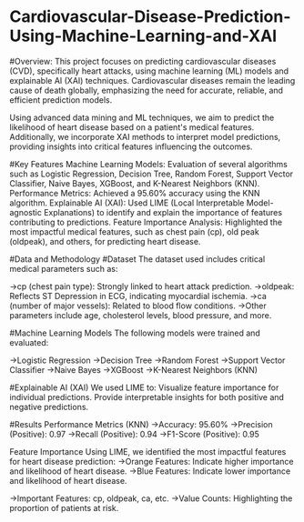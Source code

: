 # Cardiovascular-Disease-Prediction-Using-Machine-Learning-and-XAI
#Overview:
This project focuses on predicting cardiovascular diseases (CVD), specifically heart attacks, using machine learning (ML) models and explainable AI (XAI) techniques. Cardiovascular diseases remain the leading cause of death globally, emphasizing the need for accurate, reliable, and efficient prediction models.

Using advanced data mining and ML techniques, we aim to predict the likelihood of heart disease based on a patient's medical features. Additionally, we incorporate XAI methods to interpret model predictions, providing insights into critical features influencing the outcomes.

#Key Features
Machine Learning Models: Evaluation of several algorithms such as Logistic Regression, Decision Tree, Random Forest, Support Vector Classifier, Naive Bayes, XGBoost, and K-Nearest Neighbors (KNN).
Performance Metrics: Achieved a 95.60% accuracy using the KNN algorithm.
Explainable AI (XAI): Used LIME (Local Interpretable Model-agnostic Explanations) to identify and explain the importance of features contributing to predictions.
Feature Importance Analysis: Highlighted the most impactful medical features, such as chest pain (cp), old peak (oldpeak), and others, for predicting heart disease.

#Data and Methodology
#Dataset
The dataset used includes critical medical parameters such as:

->cp (chest pain type): Strongly linked to heart attack prediction.
->oldpeak: Reflects ST Depression in ECG, indicating myocardial ischemia.
->ca (number of major vessels): Related to blood flow conditions.
->Other parameters include age, cholesterol levels, blood pressure, and more.

#Machine Learning Models
The following models were trained and evaluated:

->Logistic Regression
->Decision Tree
->Random Forest
->Support Vector Classifier
->Naive Bayes
->XGBoost
->K-Nearest Neighbors (KNN)

#Explainable AI (XAI)
We used LIME to:
Visualize feature importance for individual predictions.
Provide interpretable insights for both positive and negative predictions.

#Results
Performance Metrics (KNN)
->Accuracy: 95.60%
->Precision (Positive): 0.97
->Recall (Positive): 0.94
->F1-Score (Positive): 0.95

Feature Importance
Using LIME, we identified the most impactful features for heart disease prediction:
->Orange Features: Indicate higher importance and likelihood of heart disease.
->Blue Features: Indicate lower importance and likelihood of heart disease.

->Important Features: cp, oldpeak, ca, etc.
->Value Counts: Highlighting the proportion of patients at risk.
